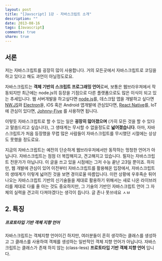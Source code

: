```yaml
---
layout: post
title: "[Javscript] 1강 - 자바스크립트 소개"
description: ""
date: 2013-08-16
tags: [Javascript]
comments: true
share: true
---
```


## 서론

저는 자바스크립트를 굉장히 많이 사용합니다. 거의 모든곳에서 자바스크립트로 코딩을 하고 있다고 해도 과언이 아닐정도로요. 

자바스크립트는 **객체 기반의 스크립트 프로그래밍 언어**로써, 보통은 웹브라우져에서 작동되지만 최근에는 node.js의 등장을 기점으로 다른 플랫폼으로도 많은 이식이 되고 있는 추세입니다. 웹 서버개발을 하고싶다면 [node.js](https://nodejs.org/ko/)를, 데스크탑 앱을 개발하고 싶다면 [NW.JS](https://nwjs.io/)와 [Electron](http://electron.atom.io/)을, iOS 혹은 Android 앱개발에 관심있다면, [React Native](https://facebook.github.io/react-native/)를, IoT 에 관심이 있다면, [Johnny-Five](http://johnny-five.io/) 를 사용하면 됩니다. 

이렇듯 자바스크립트로 할 수 있는 일은 **굉장히 많아졌으며** (가히 모든 것을 할 수 있다고 말씀드리고 싶습니다), 그 생태계는 무시할 수 없을정도로 **넓어졌습니다**. 아마, 자바스크립트가 처음 등장했을 무렵 많은 사람들이 자바스크립트를 무시했던 시절에는 상상도 못했을 정도로요.

지금의 자바스크립트는 예전의 단순하게 웹브라우저에서만 동작하는 멍청한 언어가 아닙니다. 자바스크립트는 점점 더 복잡해지고, 견고해지고 있습니다. 필자는 자바스크립트 전문가가 아닙니다. 이 글을 쓰고 있을 시점에는 그저 수능 끝난 고3일 뿐이죠. 하지만, 웹 개발에 관심이 있어 이전부터 자바스크립트를 활용해온 입장에서, 자바스크립트의 생태계가 이렇게 넓어진 것을 보면 경이로울 따름입니다. 이런 상황에 우후죽순 튀어나오는 자바스크립트 기반의 신기술들을 제대로 활용하기 위해서는 새로 나온 라이브러리를 제대로 다룰 줄 아는 것도 중요하지만, 그 기술의 기반인 자바스크립트 언어 그 자체의 실력을 견고히 다져야겠다는 생각이 듭니다. 글 존나 못쓰네요 ㅅㅂ

## 2. 특징

##### 프로토타입 기반 객체 지향 언어

자바스크립트는 객체지향 언어이긴 하지만, 여러분들이 흔히 생각하는 클래스를 생성하고 그 클래스를 사용하여 객체를 생성하는 일반적인 객체 지향 언어가 아닙니다. 자바스크립트는 클래스가 존재 하지 않는 (class-less) **프로토타입 기반 객체 지향 언어** 입니다. 